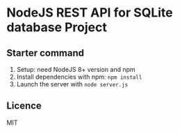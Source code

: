 # NodeJS REST API for SQLite database Project

## Starter command

1. Setup: need NodeJS 8+ version and npm
2. Install dependencies with npm: `npm install`
3. Launch the server with `node server.js`

## Licence
MIT